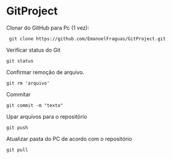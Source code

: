 # GitProject

Clonar do GitHub para Pc (1 vez):
```
 git clone https://github.com/EmanoelFraguas/GitProject.git
```
Verificar status do Git
```
git status
```
Confirmar remoção de arquivo.
```
git rm 'arquivo'
```
Commitar
```
git commit -m "texto"
```
Upar arquivos para o repositório
```
git push
```
Atualizar pasta do PC de acordo com o repositório
```
git pull
```
